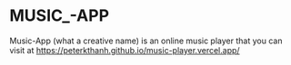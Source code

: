 # MUSIC_-APP 
Music-App (what a creative name) is an online music player that you can visit at https://peterkthanh.github.io/music-player.vercel.app/

